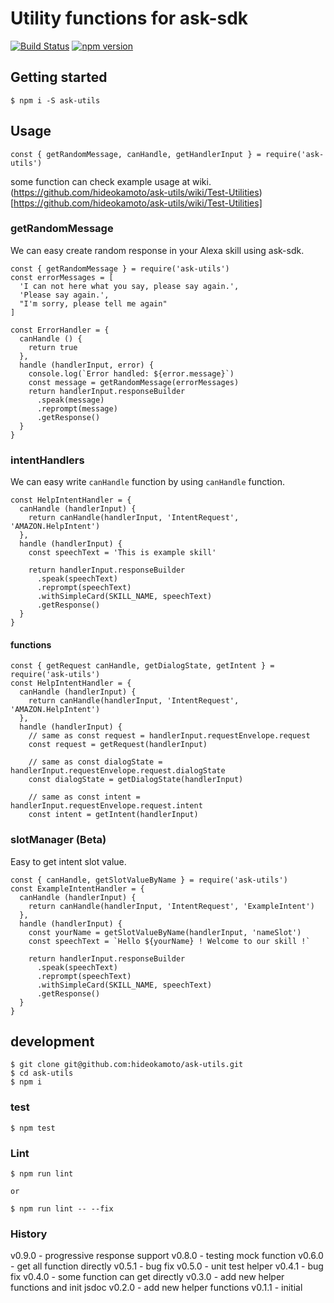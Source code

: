 # Utility functions for ask-sdk
[![Build Status](https://travis-ci.org/ask-utils/ask-utils.svg?branch=master)](https://travis-ci.org/ask-utils/ask-utils)
[![npm version](https://badge.fury.io/js/ask-utils.svg)](https://badge.fury.io/js/ask-utils)

## Getting started

```
$ npm i -S ask-utils
```

## Usage

```
const { getRandomMessage, canHandle, getHandlerInput } = require('ask-utils')
```

some function can check example usage at wiki.
(https://github.com/hideokamoto/ask-utils/wiki/Test-Utilities)[https://github.com/hideokamoto/ask-utils/wiki/Test-Utilities]

### getRandomMessage

We can easy create random response in your Alexa skill using ask-sdk.

```
const { getRandomMessage } = require('ask-utils')
const errorMessages = [
  'I can not here what you say, please say again.',
  'Please say again.',
  "I'm sorry, please tell me again"
]

const ErrorHandler = {
  canHandle () {
    return true
  },
  handle (handlerInput, error) {
    console.log(`Error handled: ${error.message}`)
    const message = getRandomMessage(errorMessages)
    return handlerInput.responseBuilder
      .speak(message)
      .reprompt(message)
      .getResponse()
  }
}
```

### intentHandlers
We can easy write `canHandle` function by using `canHandle` function.

```
const HelpIntentHandler = {
  canHandle (handlerInput) {
    return canHandle(handlerInput, 'IntentRequest', 'AMAZON.HelpIntent')
  },
  handle (handlerInput) {
    const speechText = 'This is example skill'

    return handlerInput.responseBuilder
      .speak(speechText)
      .reprompt(speechText)
      .withSimpleCard(SKILL_NAME, speechText)
      .getResponse()
  }
}
```

#### functions

```
const { getRequest canHandle, getDialogState, getIntent } = require('ask-utils')
const HelpIntentHandler = {
  canHandle (handlerInput) {
    return canHandle(handlerInput, 'IntentRequest', 'AMAZON.HelpIntent')
  },
  handle (handlerInput) {
    // same as const request = handlerInput.requestEnvelope.request
    const request = getRequest(handlerInput)

    // same as const dialogState = handlerInput.requestEnvelope.request.dialogState
    const dialogState = getDialogState(handlerInput)

    // same as const intent = handlerInput.requestEnvelope.request.intent
    const intent = getIntent(handlerInput)
```

### slotManager (Beta)

Easy to get intent slot value.

```
const { canHandle, getSlotValueByName } = require('ask-utils')
const ExampleIntentHandler = {
  canHandle (handlerInput) {
    return canHandle(handlerInput, 'IntentRequest', 'ExampleIntent')
  },
  handle (handlerInput) {
    const yourName = getSlotValueByName(handlerInput, 'nameSlot')
    const speechText = `Hello ${yourName} ! Welcome to our skill !`

    return handlerInput.responseBuilder
      .speak(speechText)
      .reprompt(speechText)
      .withSimpleCard(SKILL_NAME, speechText)
      .getResponse()
  }
}
```

## development

```
$ git clone git@github.com:hideokamoto/ask-utils.git
$ cd ask-utils
$ npm i
```

### test

```
$ npm test
```

### Lint

```
$ npm run lint

or

$ npm run lint -- --fix
```

### History
v0.9.0 - progressive response support
v0.8.0 - testing mock function
v0.6.0 - get all function directly
v0.5.1 - bug fix
v0.5.0 - unit test helper
v0.4.1 - bug fix
v0.4.0 - some function can get directly
v0.3.0 - add new helper functions and init jsdoc
v0.2.0 - add new helper functions
v0.1.1 - initial